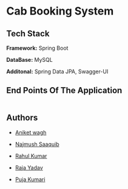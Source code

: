 # Cab Booking System


## Tech Stack

**Framework:** Spring Boot

**DataBase:** MySQL

**Additonal:** Spring Data JPA, Swagger-UI

<h2>End Points Of The Application</h2>
    <img src="https://miro.medium.com/max/1400/1*mxz3fl1CnWiR_9L76jAjkQ.png" alt=""><br>
      <img src="https://miro.medium.com/max/1400/1*SJmQN8Q0nYctKzJ0wANABA.png" alt=""><br>
      <img src="https://miro.medium.com/max/1400/1*b4aRrIJ7vnxEC3rtBY3aSQ.png" alt=""><br>

## Authors

- [Aniket wagh](https://www.github.com/aniketw8)

- [Najmush Saaquib](https://www.github.com/najmushsaaquib)

- [Rahul Kumar](https://github.com/rahulraka)

- [Raja Yadav](https://www.github.com/RajaYadav00)

- [Puja Kumari](https://www.github.com/Puja983542)
